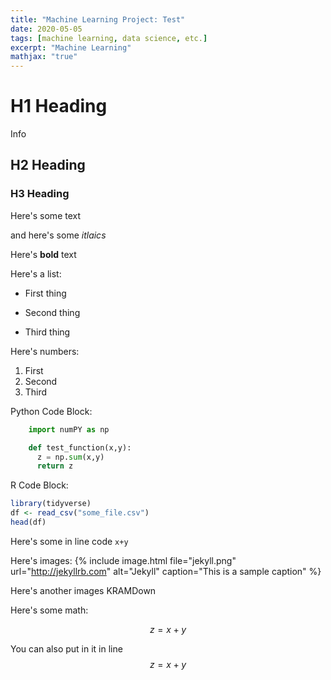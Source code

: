```yaml
---
title: "Machine Learning Project: Test"
date: 2020-05-05
tags: [machine learning, data science, etc.]
excerpt: "Machine Learning"
mathjax: "true"
---
```

# H1 Heading
Info
## H2 Heading

### H3 Heading

Here's some text

and here's some *itlaics*

Here's **bold** text



Here's a list:
* First thing
+ Second thing
- Third thing

Here's numbers:
1. First
2. Second
3. Third

Python Code Block:
```Python
    import numPY as np

    def test_function(x,y):
      z = np.sum(x,y)
      return z
```

R Code Block:
```r
library(tidyverse)
df <- read_csv("some_file.csv")
head(df)
```

Here's some in line code `x+y`

Here's images:
{% include image.html file="jekyll.png" url="http://jekyllrb.com" alt="Jekyll" caption="This is a sample caption" %}


Here's another images KRAMDown

Here's some math:

$$z=x+y$$

You can also put in it in line $$z=x+y$$
